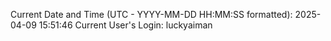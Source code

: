 Current Date and Time (UTC - YYYY-MM-DD HH:MM:SS formatted): 2025-04-09 15:51:46
Current User's Login: luckyaiman
